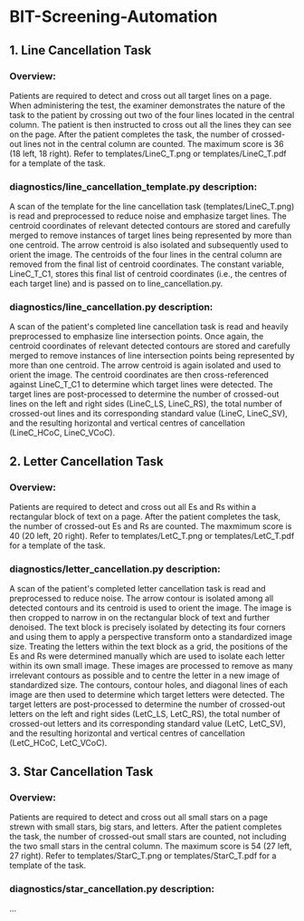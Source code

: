 # BIT-Screening-Automation

## 1. Line Cancellation Task

### Overview:
Patients are required to detect and cross out all target lines on a page. When administering the test, the examiner demonstrates the nature of the task to the patient by crossing out two of the four lines located in the central column. The patient is then instructed to cross out all the lines they can see on the page. After the patient completes the task, the number of crossed-out lines not in the central column are counted. The maximum score is 36 (18 left, 18 right). Refer to templates/LineC_T.png or templates/LineC_T.pdf for a template of the task.

### diagnostics/line_cancellation_template.py description:
A scan of the template for the line cancellation task (templates/LineC_T.png) is read and preprocessed to reduce noise and emphasize target lines. The centroid coordinates of relevant detected contours are stored and carefully merged to remove instances of target lines being represented by more than one centroid. The arrow centroid is also isolated and subsequently used to orient the image. The centroids of the four lines in the central column are removed from the final list of centroid coordinates. The constant variable, LineC_T_C1, stores this final list of centroid coordinates (i.e., the centres of each target line) and is passed on to line_cancellation.py.

### diagnostics/line_cancellation.py description:
A scan of the patient's completed line cancellation task is read and heavily preprocessed to emphasize line intersection points. Once again, the centroid coordinates of relevant detected contours are stored and carefully merged to remove instances of line intersection points being represented by more than one centroid. The arrow centroid is again isolated and used to orient the image. The centroid coordinates are then cross-referenced against LineC_T_C1 to determine which target lines were detected. The target lines are post-processed to determine the number of crossed-out lines on the left and right sides (LineC_LS, LineC_RS), the total number of crossed-out lines and its corresponding standard value (LineC, LineC_SV), and the resulting horizontal and vertical centres of cancellation (LineC_HCoC, LineC_VCoC).

## 2. Letter Cancellation Task

### Overview:
Patients are required to detect and cross out all Es and Rs within a rectangular block of text on a page. After the patient completes the task, the number of crossed-out Es and Rs are counted. The maxmimum score is 40 (20 left, 20 right). Refer to templates/LetC_T.png or templates/LetC_T.pdf for a template of the task.

### diagnostics/letter_cancellation.py description:
A scan of the patient's completed letter cancellation task is read and preprocessed to reduce noise. The arrow contour is isolated among all detected contours and its centroid is used to orient the image. The image is then cropped to narrow in on the rectangular block of text and further denoised. The text block is precisely isolated by detecting its four corners and using them to apply a perspective transform onto a standardized image size. Treating the letters within the text block as a grid, the positions of the Es and Rs were determined manually which are used to isolate each letter within its own small image. These images are processed to remove as many irrelevant contours as possible and to centre the letter in a new image of standardized size. The contours, contour holes, and diagonal lines of each image are then used to determine which target letters were detected. The target letters are post-processed to determine the number of crossed-out letters on the left and right sides (LetC_LS, LetC_RS), the total number of crossed-out letters and its corresponding standard value (LetC, LetC_SV), and the resulting horizontal and vertical centres of cancellation (LetC_HCoC, LetC_VCoC).

## 3. Star Cancellation Task

### Overview:
Patients are required to detect and cross out all small stars on a page strewn with small stars, big stars, and letters. After the patient completes the task, the number of crossed-out small stars are counted, not including the two small stars in the central column. The maximum score is 54 (27 left, 27 right). Refer to templates/StarC_T.png or templates/StarC_T.pdf for a template of the task.

### diagnostics/star_cancellation.py description:
...
